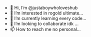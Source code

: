- 👋 Hi, I’m @justaboywholoveshub
- 👀 I’m interested in rogold ultimate...
- 🌱 I’m currently learning  every code...
- 💞️ I’m looking to collaborate idk ...
- 📫 How to reach me no personal...

<!---
justaboywholoveshub/justaboywholoveshub is a ✨ special ✨ repository because its `README.md` (this file) appears on your GitHub profile.
You can click the Preview link to take a look at your changes.
--->
